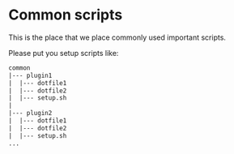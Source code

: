 # Common scripts

This is the place that we place commonly used important scripts.

Please put you setup scripts like:

```txt
common
|--- plugin1
|  |--- dotfile1
|  |--- dotfile2
|  |--- setup.sh
|  
|--- plugin2
|  |--- dotfile1
|  |--- dotfile2
|  |--- setup.sh
...
```
